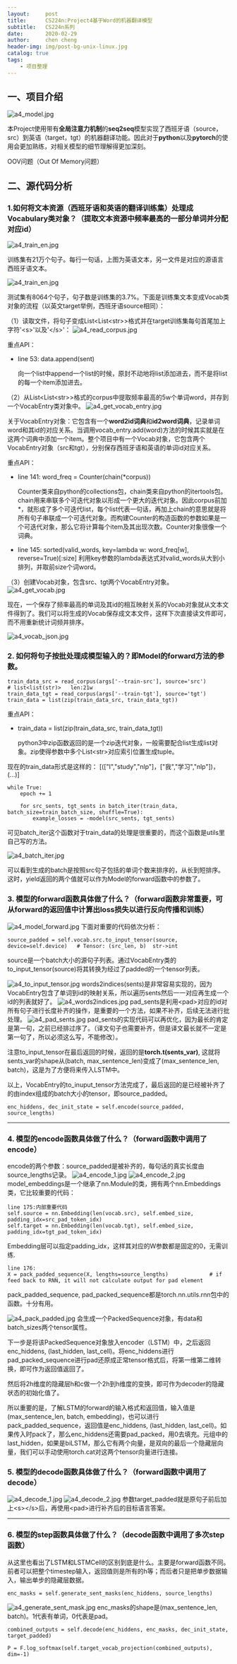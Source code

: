 ```yaml
---
layout:     post
title:      CS224n:Project4基于Word的机器翻译模型
subtitle:   CS224n系列
date:       2020-02-29
author:     chen cheng
header-img: img/post-bg-unix-linux.jpg
catalog: true
tags:
    - 项目整理
---
```


## 一、项目介绍
![a4_model.jpg](/img/2020-02-29/a4_model.jpg)

本Project使用带有**全局注意力机制**的**seq2seq**模型实现了西班牙语（source，src）到英语（target，tgt）的机器翻译功能。因此对于**python**以及**pytorch**的使用会更加熟练，对相关模型的细节理解得更加深刻。

OOV问题（Out Of Memory问题）

## 二、源代码分析
### 1.如何将文本资源（西班牙语和英语的翻译训练集）处理成Vocabulary类对象？（提取文本资源中频率最高的一部分单词并分配对应id）

![a4_train_en.jpg](/img/2020-02-29/a4_train_en.jpg)

训练集有21万个句子。每行一句话，上图为英语文本，另一文件是对应的源语言西班牙语文本。

![a4_train_en.jpg](/img/2020-02-29/a4_test_es.jpg)

测试集有8064个句子，句子数是训练集的3.7%。下面是训练集文本变成Vocab类对象的流程（以英文target举例，西班牙语source相同）：

（1）读取文件，将句子变成List\<List\<str\>\>格式并在target训练集每句首尾加上字符'\<s\>'以及'\</s\>'：
![a4_read_corpus.jpg](/img/2020-02-29/a4_read_corpus.jpg)

重点API：
- line 53: data.append(sent)
  
  向一个list中append一个list的时候，原封不动地将list添加进去，而不是将list的每一个item添加进去。

（2）从List\<List\<str\>\>格式的corpus中提取频率最高的5w个单词word，并存到一个VocabEntry类对象中。
![a4_get_vocab_entry.jpg](/img/2020-02-29/a4_get_vocab_entry.jpg)

关于VocabEntry对象：它包含有一个**word2id词典**和**id2word词典**，记录单词word和其id的对应关系。当调用vocab_entry.add(word)方法的时候其实就是在这两个词典中添加一个item。整个项目中有一个Vocab对象，它包含两个VocabEntry对象（src和tgt），分别保存西班牙语和英语的单词id对应关系。

重点API：
- line 141: word_freq = Counter(chain(*corpus))
  
  Counter类来自python的collections包，chain类来自python的itertools包。chain用来串联多个可迭代对象以形成一个更大的迭代对象。因此corpus前加*，就形成了多个可迭代list，每个list代表一句话，再加上chain的意思就是将所有句子串联成一个可迭代对象。而构建Counter的构造函数的参数如果是一个可迭代对象，那么它将计算每个item及其出现次数。Counter对象很像一个词典。

- line 145: sorted(valid_words, key=lambda w: word_freq[w], reverse=True)[:size]
  利用key参数的lambda表达式对valid_words从大到小排列，并取前size个词word。

（3）创建Vocab对象，包含src、tgt两个VocabEntry对象。
![a4_get_vocab.jpg](/img/2020-02-29/a4_get_vocab.jpg)

现在，一个保存了频率最高的单词及其id的相互映射关系的Vocab对象就从文本文件得到了。我们可以将生成的Vocab保存成文本文件，这样下次直接读文件即可，而不用重新统计词频并排序。

![a4_vocab_json.jpg](/img/2020-02-29/a4_vocab_json.jpg)


### 2. 如何将句子按批处理成模型输入的？即Model的forward方法的参数。
``` 
train_data_src = read_corpus(args['--train-src'], source='src')  
# list<list(str)>   len:21w
train_data_tgt = read_corpus(args['--train-tgt'], source='tgt')
train_data = list(zip(train_data_src, train_data_tgt))
```

重点API：
- train_data = list(zip(train_data_src, train_data_tgt))
  
  python3中zip函数返回的是一个zip迭代对象，一般需要配合list生成list对象。zip使得参数中多个List\<str\>对应索引位置生成tuple。

现在的train_data形式是这样的：
[(["I","study","nlp"]，["我","学习","nlp"])，(...)]

``` 
while True:
    epoch += 1

    for src_sents, tgt_sents in batch_iter(train_data, batch_size=train_batch_size, shuffle=True):
        example_losses = -model(src_sents, tgt_sents)
```
可见batch_iter这个函数对于train_data的处理是很重要的，而这个函数是utils里自己写的方法。

![a4_batch_iter.jpg](/img/2020-02-29/a4_batch_iter.jpg)

可以看到生成的batch是按照src句子包括的单词个数来排序的，从长到短排序。这时，yield返回的两个值就可以作为Model的forward函数中的参数了。



### 3. 模型的forward函数具体做了什么？（forward函数非常重要，可从forward的返回值中计算出loss损失以进行反向传播和训练）
![a4_model_forward.jpg](/img/2020-02-29/a4_model_forward.jpg)
下面对重要的代码依次分析：
``` 
source_padded = self.vocab.src.to_input_tensor(source, device=self.device)   # Tensor: (src_len, b)  str->int
``` 
source是一个batch大小的源句子列表。通过VocabEntry类的to_input_tensor(source)将其转换为经过了padded的一个tensor列表。

![a4_to_input_tensor.jpg](/img/2020-02-29/a4_to_input_tensor.jpg)
words2indices(sents)是非常容易实现的，因为VocabEntry包含了单词到id的映射关系，所以遍历sents然后一一对应再生成一个id的列表就好了。
![a4_words2indices.jpg](/img/2020-02-29/a4_words2indices.jpg)
pad_sents是利用\<pad\>对应的id对所有句子进行长度补齐的操作，是重要的一个方法，如果不补齐，后续无法进行批处理。
![a4_pad_sents.jpg](/img/2020-02-29/a4_pad_sents.jpg)
pad_sents的实现代码可以再优化，因为最长的肯定是第一句，之前已经排过序了。（译文句子也需要补齐，但是译文最长就不一定是第一句了，所以必须这么写，不能修改）。

注意to_input_tensor在最后返回的时候，返回的是**torch.t(sents_var)**, 这就将sents_var的shape从(batch, max_sentence_len)变成了(max_sentence_len, batch)，这是为了方便将来传入LSTM中。 

以上，VocabEntry的to_inuput_tensor方法完成了，最后返回的是已经被补齐了的由index组成的batch大小的tensor，即source_padded。

``` 
enc_hiddens, dec_init_state = self.encode(source_padded, source_lengths)
``` 

----------------------------
### 4. 模型的encode函数具体做了什么？（forward函数中调用了encode）
encode的两个参数：source_padded是被补齐的，每句话的真实长度由source_lengths记录。
![a4_encode_1.jpg](/img/2020-02-29/a4_encode_1.jpg)
![a4_encode_2.jpg](/img/2020-02-29/a4_encode_2.jpg)
model_embeddings是一个继承了nn.Module的类，拥有两个nn.Embeddings类，它比较重要的代码：
``` 
line 175:内部重要代码
self.source = nn.Embedding(len(vocab.src), self.embed_size, padding_idx=src_pad_token_idx)
self.target = nn.Embedding(len(vocab.tgt), self.embed_size, padding_idx=tgt_pad_token_idx)
```
Embedding层可以指定padding_idx，这样其对应的W参数都是固定的0，无需训练.
``` 
line 176:
X = pack_padded_sequence(X, lengths=source_lengths)             # if feed back to RNN, it will not calculate output for pad element
``` 
pack_padded_sequence, pad_packed_sequence都是torch.nn.utils.rnn包中的函数。十分有用。

![a4_pack_padded.jpg](/img/2020-02-29/a4_pack_padded.jpg)
会生成一个PackedSequence对象，有data和batch_sizes两个tensor属性。

下一步是将该PackedSequence对象放入encoder（LSTM）中，之后返回enc_hiddens, (last_hidden, last_cell)。将enc_hiddens进行pad_packed_sequence进行pad还原成正常tensor格式后，将第一维第二维转换，即可作为返回值返回了。

然后将2h维度的隐藏层h和c做一个2h到h维度的变换，即可作为decoder的隐藏状态的初始化值了。

所以重要的是，了解LSTM的forward的输入格式和返回值，输入值是(max_sentence_len, batch, embedding)，也可以进行pack_padded_sequence，返回值是enc_hiddens, (last_hidden, last_cell)。如果传入时pack了，那么enc_hiddens还需要pad_packed，用0去填充。元组中的last_hidden，如果是biLSTM，那么它有两个向量，是双向的最后一个隐藏层向量，我们可以手动使用torch.cat对这两个tensor向量进行连接。


### 5. 模型的decode函数具体做了什么？（forward函数中调用了decode）
![a4_decode_1.jpg](/img/2020-02-29/a4_decode_1.jpg)
![a4_decode_2.jpg](/img/2020-02-29/a4_decode_2.jpg)
参数target_padded就是原句子前后加上\<s\>\</s\>后，再使用\<pad\>进行补齐后的目标语言答案。




--------------------------------------
### 6. 模型的step函数具体做了什么？（decode函数中调用了多次step函数）

从这里也看出了LSTM和LSTMCell的区别到底是什么。主要是forward函数不同。前者可以把整个timestep输入，返回值则是所有的h等；而后者只是把单步数据输入，输出单步的隐藏层数据。

``` 
enc_masks = self.generate_sent_masks(enc_hiddens, source_lengths)
``` 
![a4_generate_sent_mask.jpg](/img/2020-02-29/a4_generate_sent_mask.jpg)
enc_masks的shape是(max_sentence_len, batch)。1代表有单词，0代表是pad。

``` 
combined_outputs = self.decode(enc_hiddens, enc_masks, dec_init_state, target_padded)
``` 

``` 
P = F.log_softmax(self.target_vocab_projection(combined_outputs), dim=-1)
``` 